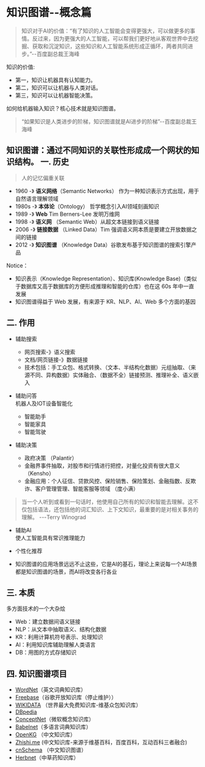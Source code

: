 知识图谱--概念篇
======


>知识对于AI的价值：“有了知识的人工智能会变得更强大，可以做更多的事情。反过来，因为更强大的人工智能，可以帮我们更好地从客观世界中去挖掘、获取和沉淀知识，这些知识和人工智能系统形成正循环，两者共同进步。”--百度副总裁王海峰

知识的价值:
- 第一，知识让机器具有认知能力。
- 第二，知识可以让机器与人类对话。
- 第三，知识可以让机器智能决策。

如何给机器输入知识？核心技术就是知识图谱。
> “如果知识是人类进步的阶梯，知识图谱就是AI进步的阶梯”--百度副总裁王海峰



知识图谱：通过不同知识的关联性形成成一个网状的知识结构。
一.  历史
-----

> 人的记忆偏重关联

- 1960 -》 **语义网络**（Semantic Networks）
    作为一种知识表示方式出现，用于自然语言理解领域  
- 1980s -》 **本体论**（Ontology）
    哲学概念引入AI领域刻画知识  
- 1989 -》 **Web** Tim Berners-Lee 发明万维网
- 1998 -》 **语义网** （Semantic Web）从超文本链接到语义链接
- 2006 -》 **链接数据** （Linked Data）Tim 强调语义网本质是要建立开放数据之间的链接
- 2012 -》 **知识图谱** （Knowledge Data）谷歌发布基于知识图谱的搜索引擎产品

Notice： 
- 知识表示（Knowledge Representation）、知识库(Knowledge Base)（类似于数据库又高于数据库的方便形成推理和智能的仓库）也在这 60s 年中一直发展
- 知识图谱得益于 Web 发展，有来源于 KR、NLP、AI、Web 多个方面的基因

二. 作用
----
- 辅助搜索  
    - 网页搜索-》语义搜索  
    - 文档/网页链接-》数据链接  
    - 技术包括：手工众包、格式转换、（文本、半结构化数据）元组抽取、（来源不同、异构数据）实体融合、（数据不全）链接预测、推理补全、语义嵌入

- 辅助问答  
机器人及IOT设备智能化
     - 智能助手
     - 智能家具
     - 智能驾驶

- 辅助决策
    - 政府决策 （Palantir）
    - 金融界事件抽取，对股市和行情进行把控，对量化投资有很大意义 （Kensho） 
    - 金融应用：个人征信、贷款风控、保险销售、保险策划、金融指数、反欺诈、客户管理管理、智能客服等领域 （度小满）  

> 当一个人听到或看到一句话时，他使用自己所有的知识和智能去理解。这不仅包括语法，还包括他的词汇知识、上下文知识，最重要的是对相关事务的理解。 ---Terry Winograd
- 辅助AI  
使人工智能具有常识推理能力

- 个性化推荐

- 知识图谱的应用场景远远不止这些，它是AI的基石，理论上来说每一个AI场景都是知识图谱的场景，而AI将改变各行各业


三. 本质
------
多方面技术的一个大杂烩

- Web：建立数据间语义链接
- NLP：从文本中抽取语义、结构化数据
- KR：利用计算机符号表示、处理知识
- AI：利用知识库辅助理解人类语言
- DB：用图的方式存储知识

四. 知识图谱项目
---
- [WordNet](https://wordnet.princeton.edu/)（英文词典知识库）
- [Freebase](http://www.freebase.be/)（谷歌开放知识库（停止维护））
- [WIKIDATA](https://www.wikidata.org/wiki/Wikidata:Main_Page) （世界最大免费知识库-维基众包知识库）
- [DBpedia](https://wiki.dbpedia.org/)
- [ConceptNet](http://www.conceptnet.io/)（微软概念知识库）
- [Babelnet](https://babelnet.org/)（多语言词典知识库）
- [OpenKG](http://www.openkg.cn/) （中文知识库）
- [Zhishi.me](http://zhishi.me/) (中文知识库-来源于维基百科，百度百科，互动百科三者融合)
- [cnSchema](http://cnschema.org/) （中文知识图谱）
- [Herbnet](https://www.herbnet.com/)（中草药知识库）

   
     